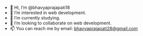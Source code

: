 - 👋 Hi, I’m @bhavyaprajapati18
- 👀 I’m interested in web development.
- 🌱 I’m currently studying.
- 💞️ I’m looking to collaborate on web development.
- 📫 You can reach me by email: bhavyaprajapati28@gmail.com 

<!---
bhavyaprajapati18/bhavyaprajapati18 is a ✨ special ✨ repository because its `README.md` (this file) appears on your GitHub profile.
You can click the Preview link to take a look at your changes.
--->
